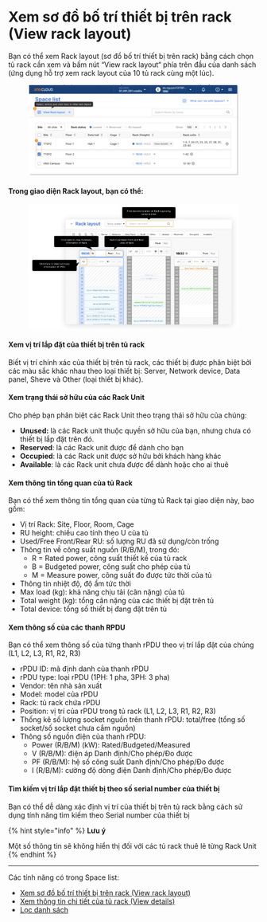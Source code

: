 # Xem sơ đồ bố trí thiết bị trên rack (View rack layout)

Bạn có thể xem Rack layout (sơ đồ bố trí thiết bị trên rack) bằng cách chọn tủ rack cần xem và bấm nút “View rack layout“ phía trên đầu của danh sách (ứng dụng hỗ trợ xem rack layout của 10 tủ rack cùng một lúc).

<figure><img src="../../.gitbook/assets/image (4) (1) (1) (1) (1) (1) (1) (1) (1) (1) (1) (1) (1) (1) (1) (1) (1) (1) (1) (1) (1) (1) (1) (1) (1) (1) (1) (1) (1).png" alt=""><figcaption></figcaption></figure>

#### **Trong giao diện Rack layout, bạn có thể:** <a href="#xemsodobotrithietbitrenrack-viewracklayout-tronggiaodienracklayout-bancothe" id="xemsodobotrithietbitrenrack-viewracklayout-tronggiaodienracklayout-bancothe"></a>

<figure><img src="../../.gitbook/assets/image (5) (1) (1) (1) (1) (1) (1) (1) (1) (1) (1) (1) (1) (1) (1) (1) (1) (1) (1) (1) (1) (1) (1) (1) (1) (1).png" alt=""><figcaption></figcaption></figure>

#### **Xem vị trí lắp đặt của thiết bị trên tủ rack** <a href="#xemsodobotrithietbitrenrack-viewracklayout-xemvitrilapdatcuathietbitrenturack" id="xemsodobotrithietbitrenrack-viewracklayout-xemvitrilapdatcuathietbitrenturack"></a>

Biết vị trí chính xác của thiết bị trên tủ rack, các thiết bị được phân biệt bởi các màu sắc khác nhau theo loại thiết bị: Server, Network device, Data panel, Sheve và Other (loại thiết bị khác).

#### **Xem trạng thái sở hữu của các Rack Unit** <a href="#xemsodobotrithietbitrenrack-viewracklayout-xemtrangthaisohuucuacacrackunit" id="xemsodobotrithietbitrenrack-viewracklayout-xemtrangthaisohuucuacacrackunit"></a>

Cho phép bạn phân biệt các Rack Unit theo trạng thái sở hữu của chúng:

* **Unused:** là các Rack unit thuộc quyền sở hữu của bạn, nhưng chưa có thiết bị lắp đặt trên đó.
* **Reserved**: là các Rack unit được để dành cho bạn
* **Occupied**: là các Rack unit được sở hữu bởi khách hàng khác
* **Available**: là các Rack unit chưa được để dành hoặc cho ai thuê

#### **Xem thông tin tổng quan của tủ Rack** <a href="#xemsodobotrithietbitrenrack-viewracklayout-xemthongtintongquancuaturack" id="xemsodobotrithietbitrenrack-viewracklayout-xemthongtintongquancuaturack"></a>

Bạn có thể xem thông tin tổng quan của từng tủ Rack tại giao diện này, bao gồm:

* Vị trí Rack: Site, Floor, Room, Cage
* RU height: chiều cao tính theo U của tủ
* Used/Free Front/Rear RU: số lượng RU đã sử dụng/còn trống
* Thông tin về công suất nguồn (R/B/M), trong đó:
  * R = Rated power, công suất thiết kế của tủ rack
  * B = Budgeted power, công suất cho phép của tủ
  * M = Measure power, công suất đo được tức thời của tủ
* Thông tin nhiệt độ, độ ẩm tức thời
* Max load (kg): khả năng chịu tải (cân nặng) của tủ
* Total weight (kg): tổng cân nặng của các thiết bị đặt trên tủ
* Total device: tổng số thiết bị đang đặt trên tủ

#### **Xem thông số của các thanh RPDU** <a href="#xemsodobotrithietbitrenrack-viewracklayout-xemthongsocuacacthanhrpdu" id="xemsodobotrithietbitrenrack-viewracklayout-xemthongsocuacacthanhrpdu"></a>

Bạn có thể xem thông số của từng thanh rPDU theo vị trí lắp đặt của chúng (L1, L2, L3, R1, R2, R3)

* rPDU ID: mã định danh của thanh rPDU
* rPDU type: loại rPDU (1PH: 1 pha, 3PH: 3 pha)
* Vendor: tên nhà sản xuất
* Model: model của rPDU
* Rack: tủ rack chứa rPDU
* Position: vị trí của rPDU trong tủ rack (L1, L2, L3, R1, R2, R3)
* Thống kê số lượng socket nguồn trên thanh rPDU: total/free (tổng số socket/số socket chưa cắm nguồn)
* Thông số nguồn điện của thanh rPDU:
  * Power (R/B/M) (kW): Rated/Budgeted/Measured
  * V (R/B/M): điện áp Danh định/Cho phép/Đo được
  * PF (R/B/M): hệ số công suất Danh định/Cho phép/Đo được
  * I (R/B/M): cường độ dòng điện Danh định/Cho phép/Đo được

#### **Tìm kiếm vị trí lắp đặt thiết bị theo số serial number của thiết bị** <a href="#xemsodobotrithietbitrenrack-viewracklayout-timkiemvitrilapdatthietbitheososerialnumbercuathietbi" id="xemsodobotrithietbitrenrack-viewracklayout-timkiemvitrilapdatthietbitheososerialnumbercuathietbi"></a>

Bạn có thể dễ dàng xác định vị trí của thiết bị trên tủ rack bằng cách sử dụng tính năng tìm kiếm theo Serial number của thiết bị

{% hint style="info" %}
**Lưu ý**

Một số thông tin sẽ không hiển thị đối với các tủ rack thuê lẻ từng Rack Unit
{% endhint %}

***

Các tính năng có trong Space list:

* [Xem sơ đồ bố trí thiết bị trên rack (View rack layout)](xem-so-do-bo-tri-thiet-bi-tren-rack-view-rack-layout.md)
* [Xem thông tin chi tiết của tủ rack (View details)](xem-thong-tin-chi-tiet-cua-tu-rack.md)
* [Lọc danh sách](loc-danh-sach.md)
